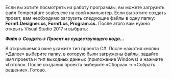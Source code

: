 Если вы хотите посмотреть на работу программы,
вы можете загрузить файл Temperature scales.exe на свой компьютер.
Если вы хотите создать проект, вам необходимо загрузить следующие файлы в одну папку:
**Form1.Designer.cs, Form1.сs, Program.cs.**
После этого вам нужно открыть Visual Studio 2017 и выбрать:

***Файл-> Создать-> Проект из существующего кода...***

В открывшемся окне укажите тип проекта C#.
После нажатия кнопки «Далее» выберите папку, в которую были загружены файлы,
задайте имя проекта и тип выходных данных (приложение Windows) и нажмите «Готово».
После создания проекта выберите «Сборка» -> «Собрать решение». Готово.
